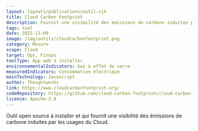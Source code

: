 ```yaml
---
layout: layouts/publications/outil.njk
title: Cloud Carbon Footprint
description: Fournit une visibilité des émissions de carbone induites par les usages du Cloud.
tags: tool
date: 2021-11-09
image: /img/outils/cloudcarbonfootprint.png
category: Mesure
scope: Cloud
target: Ops, Finops
toolType: App web à installer
environnementalIndicators: Gaz à effet de serre
measuredIndicators: Consommation électrique
mainTechnology: Javascript
author: Thoughtworks
link: https://www.cloudcarbonfootprint.org/
codeRepository: https://github.com/cloud-carbon-footprint/cloud-carbon-footprint
licence: Apache-2.0
---
```


Outil open source à installer et qui fournit une visibilité des émissions de carbone induites par les usages du Cloud.
